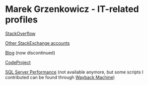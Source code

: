 # Marek Grzenkowicz - IT-related profiles

[StackOverflow](http://stackoverflow.com/users/95/marek-grzenkowicz?tab=profile)

[Other StackExchange accounts](http://stackexchange.com/users/79/marek-grzenkowicz?tab=accounts)

[Blog](http://chopeen.blogspot.com/) (now discontinued)

[CodeProject](http://www.codeproject.com/Members/chopeen)

[SQL Server Performance](http://www.sql-server-performance.com/forum/) (not available anymore, but some scripts I contributed can be found through [Wayback Machine](https://web.archive.org/web/20060315231303/http://www.sql-server-performance.com/forum/forum.asp?FORUM_ID=11))
